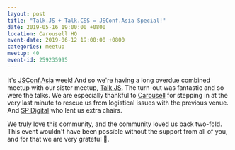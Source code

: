 ```yaml
---
layout: post
title: "Talk.JS + Talk.CSS = JSConf.Asia Special!"
date: 2019-05-16 19:00:00 +0800
location: Carousell HQ
event-date: 2019-06-12 19:00:00 +0800
categories: meetup
meetup: 40
event-id: 259235995
---
```

It's [JSConf.Asia](https://2019.jsconf.asia/) week! And so we're having a long overdue combined meetup with our sister meetup, [Talk.JS](https://github.com/SingaporeJS/talk.js). The turn-out was fantastic and so were the talks. We are especially thankful to [Carousell](https://sg.carousell.com/) for stepping in at the very last minute to rescue us from logistical issues with the previous venue. And [SP Digital](https://blog.spdigital.io/) who lent us extra chairs.

We truly love this community, and the community loved us back two-fold. This event wouldn't have been possible without the support from all of you, and for that we are very grateful <span class="emoji" role="img" tabindex="0" aria-label="folded hands">&#x1F64F;</span>.
